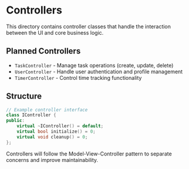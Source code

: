 # Controllers

This directory contains controller classes that handle the interaction between the UI and core business logic.

## Planned Controllers

- `TaskController` - Manage task operations (create, update, delete)
- `UserController` - Handle user authentication and profile management
- `TimerController` - Control time tracking functionality

## Structure

```cpp
// Example controller interface
class IController {
public:
    virtual ~IController() = default;
    virtual bool initialize() = 0;
    virtual void cleanup() = 0;
};
```

Controllers will follow the Model-View-Controller pattern to separate concerns and improve maintainability.